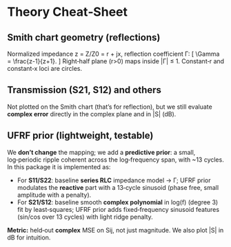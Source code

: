 # Theory Cheat‑Sheet

## Smith chart geometry (reflections)
Normalized impedance z = Z/Z0 = r + jx, reflection coefficient Γ:
\[ \Gamma = \frac{z-1}{z+1}. \]
Right‑half plane (r>0) maps inside |Γ| ≤ 1. Constant‑r and constant‑x loci are circles.

## Transmission (S21, S12) and others
Not plotted on the Smith chart (that’s for reflection), but we still evaluate **complex error**
directly in the complex plane and in |S| (dB).

## UFRF prior (lightweight, testable)
We **don’t change** the mapping; we add a **predictive prior**: a small, log‑periodic ripple
coherent across the log‑frequency span, with ~13 cycles. In this package it is implemented as:

- For **S11/S22**: baseline **series RLC** impedance model → Γ; UFRF prior modulates the **reactive** part
  with a 13‑cycle sinusoid (phase free, small amplitude with a penalty).
- For **S21/S12**: baseline smooth **complex polynomial** in log(f) (degree 3) fit by least‑squares;
  UFRF prior adds fixed‑frequency sinusoid features (sin/cos over 13 cycles) with light ridge penalty.

**Metric:** held‑out **complex** MSE on Sij, not just magnitude. We also plot |S| in dB for intuition.
